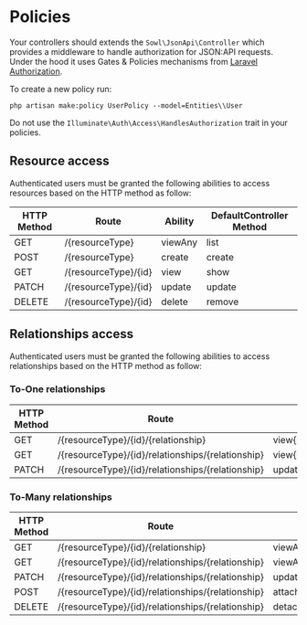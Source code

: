 # Policies

Your controllers should extends the `Sowl\JsonApi\Controller` which provides a middleware to handle authorization
for JSON:API requests. Under the hood it uses Gates & Policies mechanisms from [Laravel Authorization](https://laravel.com/docs/authorization).

To create a new policy run:
```shell
php artisan make:policy UserPolicy --model=Entities\\User
```

Do not use the `Illuminate\Auth\Access\HandlesAuthorization` trait in your
policies.

## Resource access

Authenticated users must be granted the following abilities to access resources
based on the HTTP method as follow:

| HTTP Method | Route                                             | Ability               | DefaultController Method |
|-------------|---------------------------------------------------|-----------------------|--------------------------|
| GET         | /{resourceType}                                   | viewAny               | list                     |
| POST        | /{resourceType}                                   | create                | create                   |
| GET         | /{resourceType}/{id}                              | view                  | show                     |
| PATCH       | /{resourceType}/{id}                              | update                | update                   |
| DELETE      | /{resourceType}/{id}                              | delete                | remove                   |


## Relationships access

Authenticated users must be granted the following abilities to access
relationships based on the HTTP method as follow:

### To-One relationships

| HTTP Method | Route                                             | Ability               | DefaultController Method |
|-------------|---------------------------------------------------|-----------------------|--------------------------|
| GET         | /{resourceType}/{id}/{relationship}               | view{Relationship}    | showRelated              |
| GET         | /{resourceType}/{id}/relationships/{relationship} | view{Relationship}    | showRelationships        |
| PATCH       | /{resourceType}/{id}/relationships/{relationship} | update{Relationship}  | updateRelationships      |

### To-Many relationships

| HTTP Method | Route                                             | Ability               | DefaultController Method |
|-------------|---------------------------------------------------|-----------------------|--------------------------|
| GET         | /{resourceType}/{id}/{relationship}               | viewAny{Relationship} | showRelated              |
| GET         | /{resourceType}/{id}/relationships/{relationship} | viewAny{Relationship} | showRelationships        |
| PATCH       | /{resourceType}/{id}/relationships/{relationship} | update{Relationship}  | updateRelationships      |
| POST        | /{resourceType}/{id}/relationships/{relationship} | attach{Relationship}  | createRelationships      |
| DELETE      | /{resourceType}/{id}/relationships/{relationship} | detach{Relationship}  | removeRelationships      |
